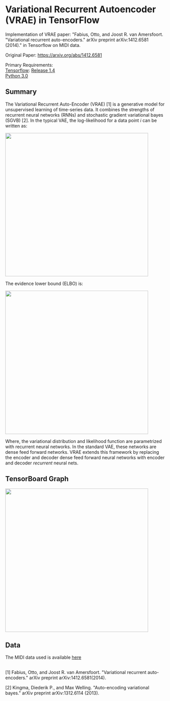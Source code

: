 # Variational Recurrent Autoencoder (VRAE) in TensorFlow


Implementation of VRAE paper: "Fabius, Otto, and Joost R. van Amersfoort. "Variational recurrent auto-encoders." arXiv preprint arXiv:1412.6581 (2014)." in Tensorflow on MIDI data.

Original Paper: https://arxiv.org/abs/1412.6581  

Primary Requirements:  
[Tensorflow](https://www.tensorflow.org/): [Release 1.4](https://github.com/tensorflow/tensorflow/releases)  
[Python 3.0](https://www.python.org/download/releases/3.0/)

## Summary

The Variational Recurrent Auto-Encoder (VRAE) [1] is a generative model for unsupervised learning of time-series data. It combines the strengths of recurrent neural networks (RNNs) and stochastic gradient variational bayes (SGVB) [2]. In the typical VAE, the log-likelihood for a data point $i$ can be written as:

<img src="https://github.com/arunesh-mittal/VRAE/blob/master/readme_misc/Eq_1.png" width="450" />


The evidence lower bound (ELBO) is:


<img src="https://github.com/arunesh-mittal/VRAE/blob/master/readme_misc/Eq_2.png" width="450" />

 Where, the variational distribution and likelihood function are parametrized with recurrent neural networks. In the standard VAE, these networks are dense feed forward networks. VRAE extends this framework by replacing the encoder and decoder dense feed forward neural networks with encoder and decoder *recurrent* neural nets.


## TensorBoard Graph
<img src="https://github.com/arunesh-mittal/VRAE/blob/master/readme_misc/VRAE_Graph.png" width="450" />

## Data
The MIDI data used is available [here](http://www-etud.iro.umontreal.ca/~boulanni/icml2012)

##

[1] Fabius, Otto, and Joost R. van Amersfoort. "Variational recurrent auto-encoders." arXiv preprint arXiv:1412.6581(2014).  

[2] Kingma, Diederik P., and Max Welling. "Auto-encoding variational bayes." arXiv preprint arXiv:1312.6114 (2013).
